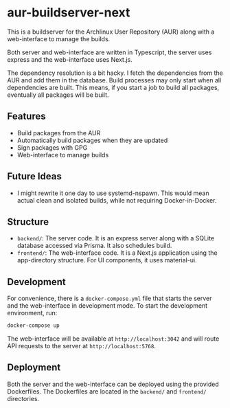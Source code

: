 # aur-buildserver-next

This is a buildserver for the Archlinux User Repository (AUR) along with a web-interface to manage the builds.

Both server and web-interface are written in Typescript, the server uses express and the web-interface uses Next.js.

The dependency resolution is a bit hacky. I fetch the dependencies from the AUR and add them in the database.
Build processes may only start when all dependencies are built. This means, if you start a job to build all packages,
eventually all packages will be built.

## Features

- Build packages from the AUR
- Automatically build packages when they are updated
- Sign packages with GPG
- Web-interface to manage builds

## Future Ideas

- I might rewrite it one day to use systemd-nspawn. This would mean actual clean and isolated builds, while not requiring Docker-in-Docker.

## Structure

- `backend/`: The server code. It is an express server along with a SQLite database accessed via Prisma. It also schedules build.
- `frontend/`: The web-interface code. It is a Next.js application using the app-directory structure. For UI components, it uses material-ui.

## Development

For convenience, there is a `docker-compose.yml` file that starts the server and the web-interface in development mode. To start the development environment, run:

```sh
docker-compose up
```

The web-interface will be available at `http://localhost:3042` and will route API requests to the server at `http://localhost:5768`.

## Deployment

Both the server and the web-interface can be deployed using the provided Dockerfiles. The Dockerfiles are located in the `backend/` and `frontend/` directories.

